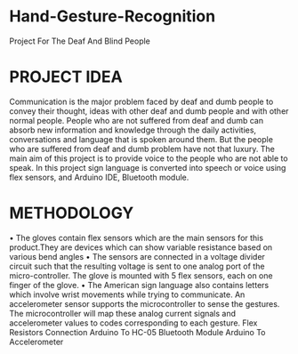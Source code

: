 # Hand-Gesture-Recognition
Project For The Deaf And Blind People
# PROJECT IDEA
Communication is the major problem faced by deaf and dumb people to convey their thought, ideas with other deaf and dumb people and with other normal people. People who are not 
suffered from deaf and dumb can absorb new information and knowledge through the daily activities, conversations and language that is spoken around them. But the people who are 
suffered from deaf and dumb problem have not that luxury. The main aim of this project is to provide voice to the people who are not able to speak. In this project sign language is converted 
into speech or voice using flex sensors, and Arduino IDE, Bluetooth module.

# METHODOLOGY
• The gloves contain flex sensors which are the main sensors for this product.They 
are devices which can show variable resistance based on various bend angles
• The sensors are connected in a voltage divider circuit such that the resulting 
voltage is sent to one analog port of the micro-controller. The glove is mounted 
with 5 flex sensors, each on one finger of the glove.
• The American sign language also contains letters which involve wrist movements 
while trying to communicate. An accelerometer sensor supports the microcontroller to sense the gestures. The microcontroller will map these analog 
current signals and accelerometer values to codes corresponding to each gesture.
 Flex Resistors Connection Arduino To HC-05 Bluetooth Module
Arduino To Accelerometer

